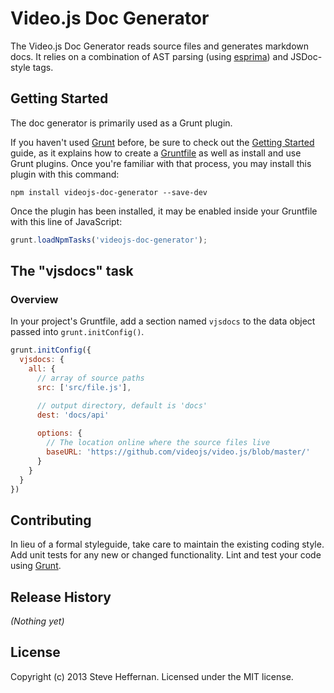 # Video.js Doc Generator

The Video.js Doc Generator reads source files and generates markdown docs. It relies on a combination of AST parsing (using [esprima](http://esprima.org)) and JSDoc-style tags.

## Getting Started
The doc generator is primarily used as a Grunt plugin.

If you haven't used [Grunt](http://gruntjs.com/) before, be sure to check out the [Getting Started](http://gruntjs.com/getting-started) guide, as it explains how to create a [Gruntfile](http://gruntjs.com/sample-gruntfile) as well as install and use Grunt plugins. Once you're familiar with that process, you may install this plugin with this command:

```shell
npm install videojs-doc-generator --save-dev
```

Once the plugin has been installed, it may be enabled inside your Gruntfile with this line of JavaScript:

```js
grunt.loadNpmTasks('videojs-doc-generator');
```

## The "vjsdocs" task

### Overview
In your project's Gruntfile, add a section named `vjsdocs` to the data object passed into `grunt.initConfig()`.

```js
grunt.initConfig({
  vjsdocs: {
    all: {
      // array of source paths
      src: ['src/file.js'],

      // output directory, default is 'docs'
      dest: 'docs/api'
      
      options: {
        // The location online where the source files live
        baseURL: 'https://github.com/videojs/video.js/blob/master/'
      }
    }
  }
})
```

## Contributing
In lieu of a formal styleguide, take care to maintain the existing coding style. Add unit tests for any new or changed functionality. Lint and test your code using [Grunt](http://gruntjs.com/).

## Release History
_(Nothing yet)_

## License
Copyright (c) 2013 Steve Heffernan. Licensed under the MIT license.